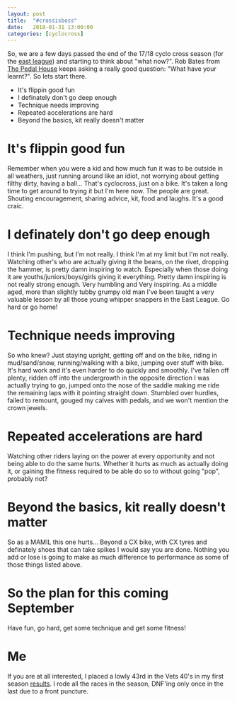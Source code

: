 ```yaml
---
layout: post
title:  "#crossisboss"
date:   2018-01-31 13:00:00
categories: [cyclocross]
---
```


So, we are a few days passed the end of the 17/18 cyclo cross season (for the [east league](http://www.easterncross.org.uk/index.htm)) and starting to think about "what now?". Rob Bates from [The Pedal House](http://www.thepedalhouse.co.uk) keeps asking a really good question: "What have your learnt?". So lets start there.

* It's flippin good fun
* I definately don't go deep enough
* Technique needs improving
* Repeated accelerations are hard
* Beyond the basics, kit really doesn't matter

# It's flippin good fun
Remember when you were a kid and how much fun it was to be outside in all weathers, just running around like an idiot, not worrying about getting filthy dirty, having a ball... That's cyclocross, just on a bike. It's taken a long time to get around to trying it but I'm here now. The people are great. Shouting encouragement, sharing advice, kit, food and laughs. It's a good craic.

# I definately don't go deep enough
I think I'm pushing, but I'm not really. I think I'm at my limit but I'm not really. Watching other's who are actually giving it the beans, on the rivet, dropping the hammer, is pretty damn inspiring to watch. Especially when those doing it are youths/juniors/boys/girls giving it everything. Pretty damn inspiring is not really strong enough. Very humbling and Very inspiring. As a middle aged, more than slightly tubby grumpy old man I've been taught a very valuable lesson by all those young whipper snappers in the East League. Go hard or go home!

# Technique needs improving
So who knew? Just staying upright, getting off and on the bike, riding in mud/sand/snow, running/walking with a bike, jumping over stuff with bike. It's hard work and it's even harder to do quickly and smoothly. I've fallen off plenty, ridden off into the undergrowth in the opposite direction I was actually trying to go, jumped onto the nose of the saddle making me ride the remaining laps with it pointing straight down. Stumbled over hurdles, failed to remount, gouged my calves with pedals, and we won't mention the crown jewels.

# Repeated accelerations are hard
Watching other riders laying on the power at every opportunity and not being able to do the same hurts. Whether it hurts as much as actually doing it, or gaining the fitness required to be able do so to without going "pop", probably not?

# Beyond the basics, kit really doesn't matter
So as a MAMIL this one hurts... Beyond a CX bike, with CX tyres and definately shoes that can take spikes I would say you are done. Nothing you add or lose is going to make as much difference to performance as some of those things listed above.

# So the plan for this coming September
Have fun, go hard, get some technique and get some fitness!

# Me
If you are at all interested, I placed a lowly 43rd in the Vets 40's in my first season [results](http://www.easterncross.org.uk/placings17-18-e.htm). I rode all the races in the season, DNF'ing only once in the last due to a front puncture.